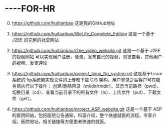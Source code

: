 # ----FOR-HR
0.  https://github.com/huitianbao
    这是我的GitHub地址

1.  https://github.com/huitianbao/WeLife_Complete_Edition
    这是一个基于 J2EE 的完整的社交网站


2.  https://github.com/huitianbao/j2ee_video_website.git
    这是一个基于 J2EE的视频网站
    可以实现用户注册，登录，发布自己的视频，浏览查看，其他用户的视频，发表评论
    
    
    
3.  https://github.com/huitianbao/project_linux_ftp_system.git
    这是基于Linux系统的 ftp系统能实现文件的上传和下载
    C/S 架构，用户登录之后客户可在服务器执行以下操作：
    创建/删除目录（mkdir/rmdir）、显示当前路径（pwd）、切换目录（cd）、查看当前目录下的所有文件（ls）、上传文件（put）、下载文件（get）。

4.  https://github.com/huitianbao/project_ASP_website.git
    这是一个基于 ASP的医院网站，包括医院公告通知，科室介绍，整个快速就医的流程，专家介绍，医院地址，相关链接等方便患者快速的就医。
